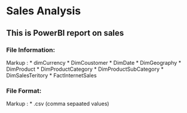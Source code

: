 # Sales Analysis

## This is PowerBI report on sales

### File Information:

Markup : * dimCurrency
         * DimCoustomer
         * DimDate
         * DimGeography
         * DimProduct
         * DimProductCategory
         * DimProductSubCategory
         * DimSalesTeritory
         * FactInternetSales
      
### File Format:
Markup : * .csv (comma sepaated values)


